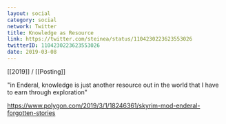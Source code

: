 ```yaml
---
layout: social
category: social
network: Twitter
title: Knowledge as Resource
link: https://twitter.com/steinea/status/1104230223623553026
twitterID: 1104230223623553026
date: 2019-03-08
---
```


[[2019]] / [[Posting]]

"in Enderal, knowledge is just another resource out in the world that I have to earn through exploration"

<https://www.polygon.com/2019/3/1/18246361/skyrim-mod-enderal-forgotten-stories>

